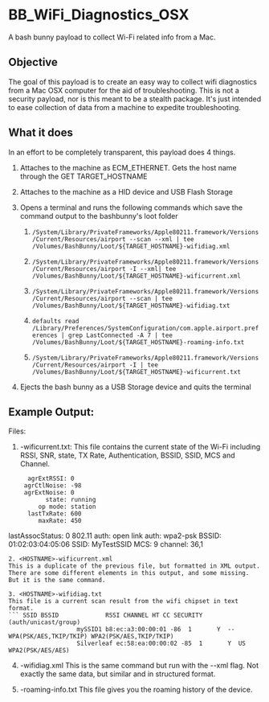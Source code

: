 # BB_WiFi_Diagnostics_OSX
A bash bunny payload to collect Wi-Fi related info from a Mac.

## Objective
The goal of this payload is to create an easy way to collect wifi diagnostics from a Mac OSX computer for the aid of troubleshooting.  This is not a security payload, nor is this meant to be a stealth package.  It's just intended to ease collection of data from a machine to expedite troubleshooting.

## What it does
In an effort to be completely transparent, this payload does 4 things.
1. Attaches to the machine as ECM_ETHERNET.  Gets the host name through the GET TARGET_HOSTNAME
2. Attaches to the machine as a HID device and USB Flash Storage
3. Opens a terminal and runs the following commands which save the command output to the bashbunny's loot folder
   1. ```/System/Library/PrivateFrameworks/Apple80211.framework/Versions/Current/Resources/airport --scan --xml | tee /Volumes/BashBunny/Loot/${TARGET_HOSTNAME}-wifidiag.xml```
   
   2. ```/System/Library/PrivateFrameworks/Apple80211.framework/Versions/Current/Resources/airport -I --xml| tee /Volumes/BashBunny/Loot/${TARGET_HOSTNAME}-wificurrent.xml```
   
   3. ```/System/Library/PrivateFrameworks/Apple80211.framework/Versions/Current/Resources/airport --scan | tee /Volumes/BashBunny/Loot/${TARGET_HOSTNAME}-wifidiag.txt```
   
   4. ```defaults read /Library/Preferences/SystemConfiguration/com.apple.airport.preferences | grep LastConnected -A 7 | tee /Volumes/BashBunny/Loot/${TARGET_HOSTNAME}-roaming-info.txt```
   
   5. ```/System/Library/PrivateFrameworks/Apple80211.framework/Versions/Current/Resources/airport -I | tee /Volumes/BashBunny/Loot/${TARGET_HOSTNAME}-wificurrent.txt```
   
4. Ejects the bash bunny as a USB Storage device and quits the terminal

## Example Output:

Files:
1. <HOSTNAME>-wificurrent.txt:
   This file contains the current state of the Wi-Fi including RSSI, SNR, state, TX Rate, Authentication, BSSID, SSID, MCS and Channel.
   ```     agrCtlRSSI: -56
     agrExtRSSI: 0
    agrCtlNoise: -98
    agrExtNoise: 0
          state: running
        op mode: station 
     lastTxRate: 600
        maxRate: 450
lastAssocStatus: 0
    802.11 auth: open
      link auth: wpa2-psk
          BSSID: 01:02:03:04:05:06
           SSID: MyTestSSID
            MCS: 9
        channel: 36,1
   ```
2. <HOSTNAME>-wificurrent.xml
   This is a duplicate of the previous file, but formatted in XML output.  There are some different elements in this output, and some missing.  But it is the same command.
  
3. <HOSTNAME>-wifidiag.txt
   This file is a current scan result from the wifi chipset in text format.
   ``` SSID BSSID             RSSI CHANNEL HT CC SECURITY (auth/unicast/group)
                      mySSID1 b8:ec:a3:00:00:01 -86  1       Y  -- WPA(PSK/AES,TKIP/TKIP) WPA2(PSK/AES,TKIP/TKIP) 
                      Silverleaf ec:58:ea:00:00:02 -85  1       Y  US WPA2(PSK/AES/AES) 
   ```
4. <HOSTNAME>-wifidiag.xml
   This is the same command but run with the --xml flag.  Not exactly the same data, but similar and in structured format.

5. <HOSTNAME>-roaming-info.txt
   This file gives you the roaming history of the device.
   
